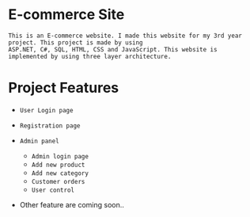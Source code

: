 # E-commerce Site

    This is an E-commerce website. I made this website for my 3rd year project. This project is made by using 
    ASP.NET, C#, SQL, HTML, CSS and JavaScript. This website is implemented by using three layer architecture.
    
    
    
# Project Features
* `User Login page`
* `Registration page`
* `Admin panel`
  * `Admin login page`
  * `Add new product`
  * `Add new category`
  * `Customer orders`
  * `User control`
  
 * Other feature are coming soon..
